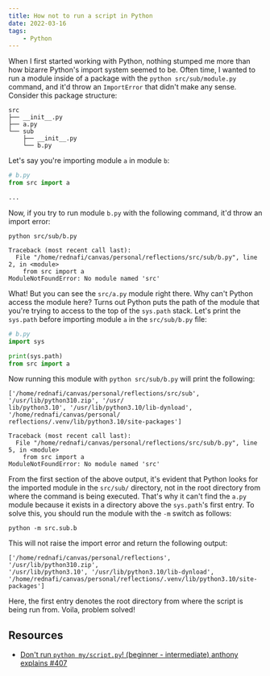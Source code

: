 ```yaml
---
title: How not to run a script in Python
date: 2022-03-16
tags:
    - Python
---
```


When I first started working with Python, nothing stumped me more than how bizarre
Python's import system seemed to be. Often time, I wanted to run a module inside of a
package with the `python src/sub/module.py` command, and it'd throw an `ImportError`
that didn't make any sense. Consider this package structure:

```
src
├── __init__.py
├── a.py
└── sub
    ├── __init__.py
    └── b.py
```

Let's say you're importing module `a` in module `b`:

```python
# b.py
from src import a

...
```

Now, if you try to run module `b.py` with the following command, it'd throw an import
error:

```
python src/sub/b.py
```

```
Traceback (most recent call last):
  File "/home/rednafi/canvas/personal/reflections/src/sub/b.py", line 2, in <module>
    from src import a
ModuleNotFoundError: No module named 'src'
```

What! But you can see the `src/a.py` module right there. Why can't Python access the
module here? Turns out Python puts the path of the module that you're trying to access
to the top of the `sys.path` stack. Let's print the `sys.path` before importing module
`a` in the `src/sub/b.py` file:

```python
# b.py
import sys

print(sys.path)
from src import a
```

Now running this module with `python src/sub/b.py` will print the following:

```
['/home/rednafi/canvas/personal/reflections/src/sub', '/usr/lib/python310.zip', '/usr/
lib/python3.10', '/usr/lib/python3.10/lib-dynload', '/home/rednafi/canvas/personal/
reflections/.venv/lib/python3.10/site-packages']

Traceback (most recent call last):
  File "/home/rednafi/canvas/personal/reflections/src/sub/b.py", line 5, in <module>
    from src import a
ModuleNotFoundError: No module named 'src'
```

From the first section of the above output, it's evident that Python looks for the
imported module in the `src/sub/` directory, not in the root directory from where the
command is being executed. That's why it can't find the `a.py` module because it exists
in a directory above the `sys.path`'s first entry. To solve this, you should run the
module with the `-m` switch as follows:

```
python -m src.sub.b
```

This will not raise the import error and return the following output:

```
['/home/rednafi/canvas/personal/reflections', '/usr/lib/python310.zip',
'/usr/lib/python3.10', '/usr/lib/python3.10/lib-dynload',
'/home/rednafi/canvas/personal/reflections/.venv/lib/python3.10/site-packages']
```

Here, the first entry denotes the root directory from where the script is being run
from. Voila, problem solved!

## Resources

* [Don't run `python my/script.py`! (beginner - intermediate) anthony explains #407](https://www.youtube.com/watch?v=hgCVIa5qQhM)
